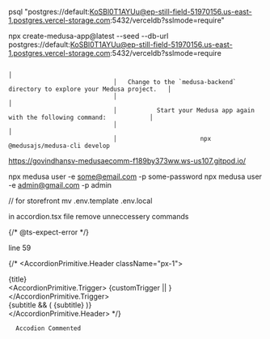 psql "postgres://default:KoSBl0T1AYUu@ep-still-field-51970156.us-east-1.postgres.vercel-storage.com:5432/verceldb?sslmode=require"


npx create-medusa-app@latest --seed --db-url postgres://default:KoSBl0T1AYUu@ep-still-field-51970156.us-east-1.postgres.vercel-storage.com:5432/verceldb?sslmode=require

                                                                           │
                                 │   Change to the `medusa-backend` directory to explore your Medusa project.   │
                                 │                                                                              │
                                 │           Start your Medusa app again with the following command:            │
                                 │                                                                              │
                                 │                       npx @medusajs/medusa-cli develop   



https://govindhansv-medusaecomm-f189by373ww.ws-us107.gitpod.io/

npx medusa user -e some@email.com -p some-password
npx medusa user -e admin@gmail.com -p admin 

// for storefront
mv .env.template .env.local


in accordion.tsx file remove unneccessery commands

{/* @ts-expect-error */}

line 59 

   {/* <AccordionPrimitive.Header className="px-1">
        <div className="flex flex-col">
          <div className="flex w-full items-center justify-between">
            <div className="flex items-center gap-4">
              <Text className="text-ui-fg-subtle text-sm">{title}</Text>
            </div>
            <AccordionPrimitive.Trigger>
              {customTrigger || <MorphingTrigger />}
            </AccordionPrimitive.Trigger>
          </div>
          {subtitle && (
            <Text as="span" size="small" className="mt-1">
              {subtitle}
            </Text>
          )}
        </div>
      </AccordionPrimitive.Header> */}


      Accodion Commented